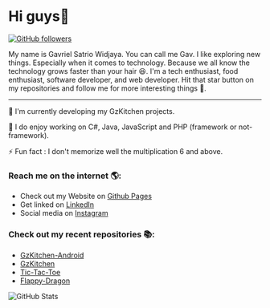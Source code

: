 # Hi guys👋

[![GitHub followers](https://img.shields.io/github/followers/gavrielsatrio.svg?style=social&label=Follow&maxAge=2592000)](https://github.com/gavrielsatrio?tab=followers)

My name is Gavriel Satrio Widjaya. You can call me Gav. I like exploring new things. Especially when it comes to technology. Because we all know the technology grows faster than your hair 😆. I'm a tech enthusiast, food enthusiast, software developer, and web developer. Hit that star button on my repositories and follow me for more interesting things 🤞.

---

🌱 I'm currently developing my GzKitchen projects.


🔭 I do enjoy working on C#,  Java, JavaScript and PHP (framework or not-framework).


⚡ Fun fact : I don't memorize well the multiplication 6 and above.


### Reach me on the internet 🌎:</h2>
- Check out my Website on [Github Pages](https://gavrielsatrio.github.io)
- Get linked on [LinkedIn](https://www.linkedin.com/in/gavriel-satrio-widjaya/)
- Social media on [Instagram](https://instagram.com/gavrielsatrio)

### Check out my recent repositories 📚:
- [GzKitchen-Android](https://github.com/gavrielsatrio/GzKitchen-Android)
- [GzKitchen](https://github.com/gavrielsatrio/GzKitchen)
- [Tic-Tac-Toe](https://github.com/gavrielsatrio/Tic-Tac-Toe)
- [Flappy-Dragon](https://github.com/gavrielsatrio/Flappy-Dragon)


![GitHub Stats](https://github-readme-stats.vercel.app/api?username=gavrielsatrio&amp;show_icons=true)